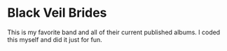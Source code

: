 # Black Veil Brides

This is my favorite band and all of their current published albums.
I coded this myself and did it just for fun.
